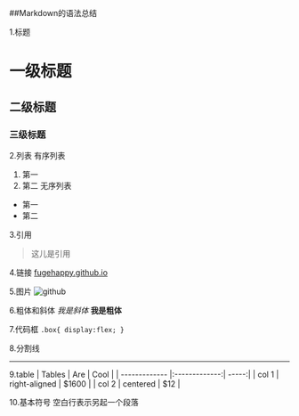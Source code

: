 ##Markdown的语法总结

1.标题
# 一级标题

## 二级标题

### 三级标题

2.列表
有序列表
1. 第一
2. 第二
无序列表
* 第一
* 第二

3.引用
>这儿是引用

4.链接
[fugehappy.github.io](https://github.com)

5.图片
![github](https://ss0.baidu.com/6ONWsjip0QIZ8tyhnq/it/u=3001304778,4021565056&amp;fm=96)

6.粗体和斜体
*我是斜体*
**我是粗体**

7.代码框
`
.box{
  display:flex;
}
`

8.分割线
***

9.table
| Tables        | Are           | Cool  |
| ------------- |:-------------:| -----:|
| col 1         | right-aligned | $1600 |
| col 2         | centered      |   $12 |

10.基本符号
空白行表示另起一个段落



















